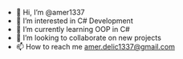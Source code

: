 - 👋 Hi, I’m @amer1337
- 👀 I’m interested in C# Development
- 🌱 I’m currently learning OOP in C#
- 💞️ I’m looking to collaborate on new projects
- 📫 How to reach me amer.delic1337@gmail.com

